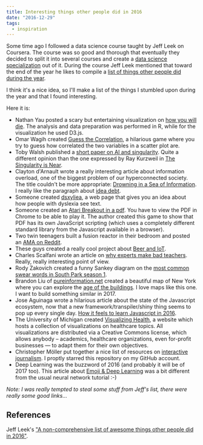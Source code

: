 ```yaml
---
title: Interesting things other people did in 2016
date: "2016-12-29"
tags:
  - inspiration
---
```


Some time ago I followed a data science course taught by Jeff Leek on Coursera. The course was so good and thorough that eventually they decided to split it into several courses and create a [data science specialization](https://www.coursera.org/specializations/jhu-data-science) out of it.
During the course Jeff Leek mentioned that toward the end of the year he likes to compile a [list of things other people did during the year](http://simplystatistics.org/2016/12/20/noncomprehensive-list-of-awesome/).

I think it's a nice idea, so I'll make a list of the things I stumbled upon during the year and that I found interesting.

Here it is:

* Nathan Yau posted a scary but entertaining visualization on [how you will die](http://flowingdata.com/2016/01/19/how-you-will-die/). The analysis and data preparation was performed in R, while for the visualization he used D3.js.
* Omar Wagih created [Guess the Correlation](http://guessthecorrelation.com/), a hilarious game where you try to guess how correlated the two variables in a scatter plot are.
* Toby Walsh published a [short paper on AI and singularity](https://arxiv.org/pdf/1602.06462v1.pdf). Quite a different opinion than the one expressed by Ray Kurzweil in [The Singularity is Near](https://en.wikipedia.org/wiki/The_Singularity_Is_Near).
* Clayton d'Arnault wrote a really interesting article about information overload, one of the biggest problem of our hyperconnected society. The title couldn't be more appropriate: [Drowning in a Sea of Information](https://digitalculturist.com/drowning-in-a-sea-of-information-563a3160efbb#.2x8iotwh4). I really like the paragraph about [idea debt](http://jessicaabel.com/2016/01/27/idea-debt/).
* Someone created [dsxyliea](http://geon.github.io/programming/2016/03/03/dsxyliea), a web page that gives you an idea about how people with dyslexia see text.
* Someone created an [Atari Breakout in a pdf](https://rawgit.com/osnr/horrifying-pdf-experiments/master/breakout.pdf). You have to view the PDF in Chrome to be able to play it. The author created this game to show that PDF has its own JavaScript scripting (which uses a completely different standard library from the Javascript available in a browser).
* Two twin teenagers built a fusion reactor in their bedroom and posted an [AMA on Reddit](https://www.reddit.com/r/IAmA/comments/4tgsaz/iama_i_built_a_fusion_reactor_in_my_bedroom_ama/).
* These guys created a really cool project about [Beer and IoT](https://monterail.com/blog/2016/monterale_breweree_how_we_merge_passion_of_brewing_beer_with_iot/).
* Charles Scalfani wrote an article on [why experts make bad teachers](https://medium.com/@cscalfani/why-experts-make-bad-teachers-ccaed2df029b#.rqtpbtiqf). Really, really interesting point of view.
* Rody Zakovich created a funny Sankey diagram on the [most common swear words in South Park season 1](https://public.tableau.com/views/SouthParkSeasonOneWordsAnalysis/TheWordsofSouthParkSeason1?:embed=y&:display_count=yes&:showVizHome=no).
* Brandon Liu of [pureinformation.net](http://pureinformation.net/) created a beautiful map of New York where you can explore the [age of the buildings](http://pureinformation.net/building-age-nyc/#12/40.7457/-73.8841). I love maps like this one. I want to build something similar in 2017.
* Jose Aguinaga wrote a hilarious article about the state of the Javascript ecosystem, now that a new framework/transpiler/shiny thing seems to pop up every single day. [How it feels to learn Javascript in 2016](https://hackernoon.com/how-it-feels-to-learn-javascript-in-2016-d3a717dd577f#.iflg3l8s5).
* The University of Michigan created [Visualizing Health](http://www.vizhealth.org/gallery/), a website which hosts a collection of visualizations on healthcare topics. All visualizations are distributed via a Creative Commons license, which allows anybody – academics, healthcare organizations, even for-profit businesses — to adapt them for their own objectives.
* Christopher Möller put together a nice list of resources on [interactive journalism](https://github.com/wbkd/awesome-interactive-journalism?utm_source=hackernewsletter&utm_medium=email&utm_term=fav). I proptly starred this repository on my GitHub account.
* Deep Learning was the buzzword of 2016 (and probably it will be of 2017 too). This article about [Emoji & Deep Learning](http://getdango.com/emoji-and-deep-learning/) was a bit different from the usual neural network tutorial :-)

_Note: I was really tempted to steal some stuff from Jeff's list, there were really some good links..._

## References

Jeff Leek's ["A non-comprehensive list of awesome things other people did in 2016"](http://simplystatistics.org/2016/12/20/noncomprehensive-list-of-awesome/).
